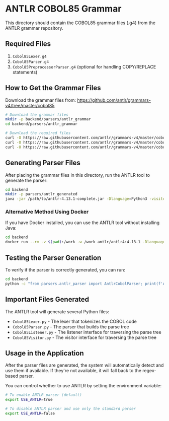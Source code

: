 
# ANTLR COBOL85 Grammar

This directory should contain the COBOL85 grammar files (.g4) from the ANTLR grammar repository.

## Required Files

1. `Cobol85Lexer.g4`
2. `Cobol85Parser.g4`
3. `Cobol85PreprocessorParser.g4` (optional for handling COPY/REPLACE statements)

## How to Get the Grammar Files

Download the grammar files from: https://github.com/antlr/grammars-v4/tree/master/cobol85

```bash
# Download the grammar files
mkdir -p backend/parsers/antlr_grammar
cd backend/parsers/antlr_grammar

# Download the required files
curl -O https://raw.githubusercontent.com/antlr/grammars-v4/master/cobol85/Cobol85.g4
curl -O https://raw.githubusercontent.com/antlr/grammars-v4/master/cobol85/Cobol85Lexer.g4
curl -O https://raw.githubusercontent.com/antlr/grammars-v4/master/cobol85/Cobol85Parser.g4
```

## Generating Parser Files

After placing the grammar files in this directory, run the ANTLR tool to generate the parser:

```bash
cd backend
mkdir -p parsers/antlr_generated
java -jar /path/to/antlr-4.13.1-complete.jar -Dlanguage=Python3 -visitor parsers/antlr_grammar/Cobol85Lexer.g4 parsers/antlr_grammar/Cobol85Parser.g4 -o parsers/antlr_generated
```

### Alternative Method Using Docker

If you have Docker installed, you can use the ANTLR tool without installing Java:

```bash
cd backend
docker run --rm -v $(pwd):/work -w /work antlr/antlr4:4.13.1 -Dlanguage=Python3 -visitor parsers/antlr_grammar/Cobol85Lexer.g4 parsers/antlr_grammar/Cobol85Parser.g4 -o parsers/antlr_generated
```

## Testing the Parser Generation

To verify if the parser is correctly generated, you can run:

```bash
cd backend
python -c "from parsers.antlr_parser import AntlrCobolParser; print(f'ANTLR parser available: {AntlrCobolParser.is_available()}')"
```

## Important Files Generated

The ANTLR tool will generate several Python files:
- `Cobol85Lexer.py` - The lexer that tokenizes the COBOL code
- `Cobol85Parser.py` - The parser that builds the parse tree
- `Cobol85Listener.py` - The listener interface for traversing the parse tree
- `Cobol85Visitor.py` - The visitor interface for traversing the parse tree

## Usage in the Application

After the parser files are generated, the system will automatically detect and use them if available. If they're not available, it will fall back to the regex-based parser.

You can control whether to use ANTLR by setting the environment variable:

```bash
# To enable ANTLR parser (default)
export USE_ANTLR=true

# To disable ANTLR parser and use only the standard parser
export USE_ANTLR=false
```
